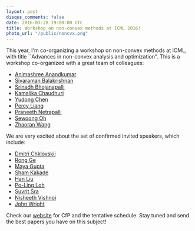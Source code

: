 ```yaml
---
layout: post
disqus_comments: false
date: 2016-03-28 19:00:00 UTC
title: Workshop on non-convex methods at ICML 2016!
photo_url: "/public/noncvx.png"
---
```


This year, I'm co-organizing a workshop on non-convex methods at ICML, with title ``Advances in non-convex analysis and optimization".
This is a workshop co-organized with a great team of colleagues:

- [Animashree Anandkumar](https://newport.eecs.uci.edu/anandkumar/)
- [Sivaraman Balakrishnan](http://www.stat.cmu.edu/~siva/)
- [Srinadh Bhojanapalli](http://uts.cc.utexas.edu/~bsrinadh/)
- [Kamalika Chaudhuri](https://cseweb.ucsd.edu/~kamalika/)
- [Yudong Chen](https://people.orie.cornell.edu/yudong.chen/)
- [Percy Liang](https://cs.stanford.edu/~pliang/)
- [Praneeth Netrapalli](http://uts.cc.utexas.edu/~praneeth/)
- [Sewoong Oh](http://web.engr.illinois.edu/~swoh/)
- [Zhaoran Wang](https://www.princeton.edu/~zhaoran/)

We are very excited about the set of confirmed invited speakers, which include:

- [Dmitri Chklovskii](https://www.simonsfoundation.org/simons-center-for-data-analysis/scda-neuroscience-group-dmitri-chklovskii/)
- [Rong Ge](https://users.cs.duke.edu/~rongge/)
- [Maya Gupta](http://mayagupta.org)
- [Sham Kakade](https://homes.cs.washington.edu/~sham/)
- [Han Liu](https://www.princeton.edu/~hanliu/)
- [Po-Ling Loh](http://www-stat.wharton.upenn.edu/~loh/)
- [Suvrit Sra](http://suvrit.de)
- [Nisheeth Vishnoi](http://theory.epfl.ch/vishnoi/Home.html)
- [John Wright](http://www.columbia.edu/~jw2966/)

Check our [website](https://sites.google.com/site/noncvxicml16/) for CfP and the tentative schedule. 
Stay tuned and send the best papers you have on this subject!
